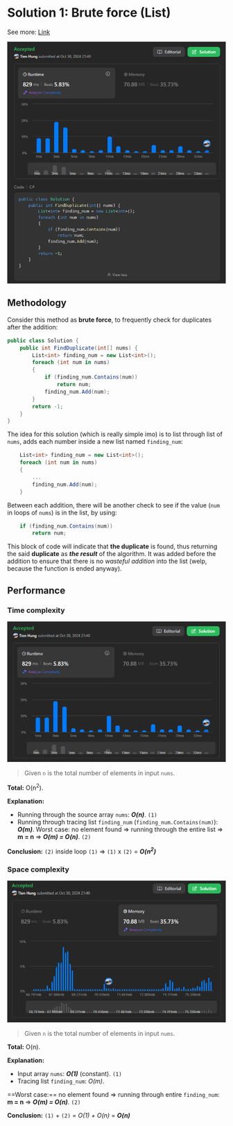 # Solution 1: Brute force (List)

See more: [Link](https://leetcode.com/problems/find-the-duplicate-number/submissions/1438259566/)

![submission](./result.PNG "Submission result")

## Methodology

Consider this method as **brute force**, to frequently check for duplicates after the addition:

```cs
public class Solution {
    public int FindDuplicate(int[] nums) {
        List<int> finding_num = new List<int>();
        foreach (int num in nums)
        {
            if (finding_num.Contains(num))
                return num;
            finding_num.Add(num);
        }
        return -1;
    }
}
```

The idea for this solution (which is really simple imo) is to list through list of `nums`, adds each number inside a new list named `finding_num`:

```cs
	List<int> finding_num = new List<int>();
	foreach (int num in nums)
	{
		...
		finding_num.Add(num);
	}
```

Between each addition, there will be another check to see if the value (`num` in loops of `nums`) is in the list, by using:

```cs
	if (finding_num.Contains(num))
		return num;
```

This block of code will indicate that **the duplicate** is found, thus returning the said **duplicate** as ***the result*** of the algorithm. It was added before the addition to ensure that there is no *wasteful addition* into the list (welp, because the function is ended anyway).

## Performance
### Time complexity

![speed](./speed.PNG "Time complexity")
> Given `n` is the total number of elements in input `nums`.

**Total:** O(n<sup>2</sup>).

**Explanation:**
- Running through the source array `nums`: ***O(n)***. `(1)`
- Running through tracing list `finding_num` (`finding_num.Contains(num)`): ***O(m)***. 
Worst case: no element found => running through the entire list => **m = n** => ***O(m) = O(n)***. `(2)`

**Conclusion:** `(2)` inside loop `(1)` => `(1)` x `(2)` = ***O(n<sup>2</sup>)***

### Space complexity

![memory](./memory.PNG "Space complexity")
> Given `n` is the total number of elements in input `nums`.

**Total:** O(n).

**Explanation:**
- Input array `nums`: ***O(1)*** (constant). `(1)`
- Tracing list `finding_num`: *O(m)*. 

==Worst case:== no element found => running through entire `finding_num`: **m = n** => ***O(m) = O(n)***. `(2)`

**Conclusion:** `(1)` + `(2)` = *O(1) + O(n)* = ***O(n)***